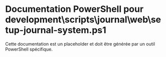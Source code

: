 # Documentation PowerShell pour development\scripts\journal\web\setup-journal-system.ps1

Cette documentation est un placeholder et doit être générée par un outil PowerShell spécifique.
